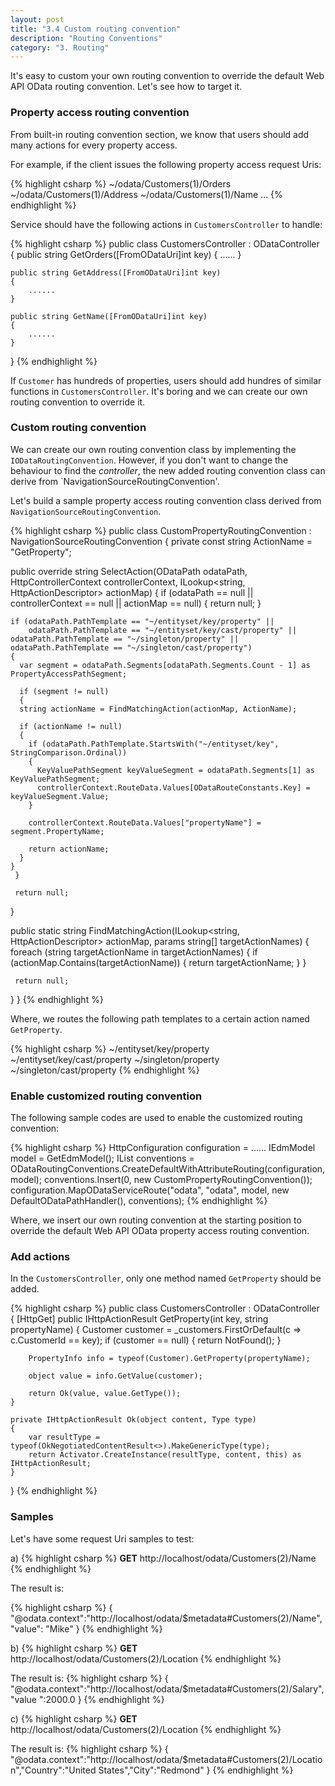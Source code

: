 ```yaml
---
layout: post
title: "3.4 Custom routing convention"
description: "Routing Conventions"
category: "3. Routing"
---
```


It's easy to custom your own routing convention to override the default Web API OData routing convention. Let's see how to target it.

### Property access routing convention

From built-in routing convention section, we know that users should add many actions for every property access. 

For example, if the client issues the following property access request Uris:

{% highlight csharp %}
~/odata/Customers(1)/Orders
~/odata/Customers(1)/Address
~/odata/Customers(1)/Name
...
{% endhighlight %}

Service should have the following actions in `CustomersController` to handle:

{% highlight csharp %}
public class CustomersController : ODataController
{
    public string GetOrders([FromODataUri]int key)
    {
        ......
    }
	
    public string GetAddress([FromODataUri]int key)
    {
        ......
    }
	
    public string GetName([FromODataUri]int key)
    {
        ......
    }
}
{% endhighlight %}

If `Customer` has hundreds of properties, users should add hundres of similar functions in `CustomersController`. It's boring and we can create our own routing convention to override it.

### Custom routing convention

We can create our own routing convention class by implementing the `IODataRoutingConvention`. However, if you don't want to change the behaviour to find the *controller*, the new added routing convention class can derive from `NavigationSourceRoutingConvention'.

Let's build a sample property access routing convention class derived from `NavigationSourceRoutingConvention`.

{% highlight csharp %}
public class CustomPropertyRoutingConvention : NavigationSourceRoutingConvention
{
  private const string ActionName = "GetProperty";

  public override string SelectAction(ODataPath odataPath, HttpControllerContext controllerContext, ILookup<string, HttpActionDescriptor> actionMap)
  {
    if (odataPath == null || controllerContext == null || actionMap == null)
    {
       return null;
    }

    if (odataPath.PathTemplate == "~/entityset/key/property" ||
        odataPath.PathTemplate == "~/entityset/key/cast/property" ||
	odataPath.PathTemplate == "~/singleton/property" ||
	odataPath.PathTemplate == "~/singleton/cast/property")
    {
      var segment = odataPath.Segments[odataPath.Segments.Count - 1] as PropertyAccessPathSegment;

      if (segment != null)
      {
 	  string actionName = FindMatchingAction(actionMap, ActionName);

	  if (actionName != null)
	  {
	    if (odataPath.PathTemplate.StartsWith("~/entityset/key", StringComparison.Ordinal))
	    {
	      KeyValuePathSegment keyValueSegment = odataPath.Segments[1] as KeyValuePathSegment;
	      controllerContext.RouteData.Values[ODataRouteConstants.Key] = keyValueSegment.Value;
	    }

	    controllerContext.RouteData.Values["propertyName"] = segment.PropertyName;

	    return actionName;
	  }
	}
     }

     return null;
   }

   public static string FindMatchingAction(ILookup<string, HttpActionDescriptor> actionMap, params string[] targetActionNames)
   {
     foreach (string targetActionName in targetActionNames)
     {
       if (actionMap.Contains(targetActionName))
       {
   	  return targetActionName;
       }
     }

     return null;
   }
}
{% endhighlight %}

Where, we routes the following path templates to a certain action named `GetProperty`.

{% highlight csharp %}
~/entityset/key/property
~/entityset/key/cast/property
~/singleton/property
~/singleton/cast/property
{% endhighlight %}

### Enable customized routing convention

The following sample codes are used to enable the customized routing convention:

{% highlight csharp %}
HttpConfiguration configuration = ......
IEdmModel model = GetEdmModel();
IList<IODataRoutingConvention> conventions = ODataRoutingConventions.CreateDefaultWithAttributeRouting(configuration, model);
conventions.Insert(0, new CustomPropertyRoutingConvention());
configuration.MapODataServiceRoute("odata", "odata", model, new DefaultODataPathHandler(), conventions);
{% endhighlight %}

Where, we insert our own routing convention at the starting position to override the default Web API OData property access routing convention.

### Add actions

In the `CustomersController`, only one method named `GetProperty` should be added. 

{% highlight csharp %}
public class CustomersController : ODataController
{
	[HttpGet]
	public IHttpActionResult GetProperty(int key, string propertyName)
	{
		Customer customer = _customers.FirstOrDefault(c => c.CustomerId == key);
		if (customer == null)
		{
			return NotFound();
		}

		PropertyInfo info = typeof(Customer).GetProperty(propertyName);

		object value = info.GetValue(customer);

		return Ok(value, value.GetType());
	}
	
	private IHttpActionResult Ok(object content, Type type)
	{
		var resultType = typeof(OkNegotiatedContentResult<>).MakeGenericType(type);
		return Activator.CreateInstance(resultType, content, this) as IHttpActionResult;
	}
}
{% endhighlight %}

### Samples

Let's have some request Uri samples to test:

a)
{% highlight csharp %}
**GET** http://localhost/odata/Customers(2)/Name
{% endhighlight %}

The result is:

{% highlight csharp %}
{
  "@odata.context":"http://localhost/odata/$metadata#Customers(2)/Name","value": "Mike"
}
{% endhighlight %}

b) 
{% highlight csharp %}
**GET** http://localhost/odata/Customers(2)/Location
{% endhighlight %}

The result is:
{% highlight csharp %}
{
  "@odata.context":"http://localhost/odata/$metadata#Customers(2)/Salary","value ":2000.0
}
{% endhighlight %}

c)
{% highlight csharp %}
**GET** http://localhost/odata/Customers(2)/Location
{% endhighlight %}

The result is:
{% highlight csharp %}
{
  "@odata.context":"http://localhost/odata/$metadata#Customers(2)/Location","Country":"United States","City":"Redmond"
}
{% endhighlight %}
